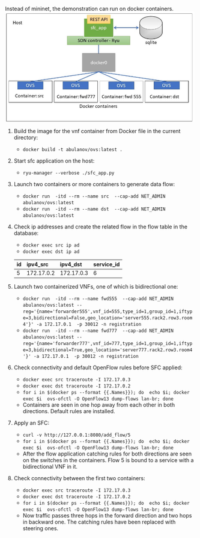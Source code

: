 Instead of mininet, the demonstration can run on docker containers. 
![Dockerized demo environment](https://github.com/abulanov/sfc_app/blob/master/src/docker-sfc-demonstration.jpg)
1.	Build the image for the vnf container from Docker file in the current directory:
    * ```docker build -t abulanov/ovs:latest .```
2.	Start sfc application on the host:
    * ```ryu-manager --verbose ./sfc_app.py```
3.	Launch two containers or more containers to generate data flow:
    * ```docker run  -itd --rm --name src  --cap-add NET_ADMIN abulanov/ovs:latest```
    * ```docker run  -itd --rm --name dst  --cap-add NET_ADMIN abulanov/ovs:latest```
4.	Check ip addresses and create the related flow in the flow table in the database:
    * ```docker exec src ip ad```
    * ```docker exec dst ip ad``` 

    | id | ipv4_src   | ipv4_dst   | service_id |
    |----|------------|------------|------------|
    | 5  | 172.17.0.2 | 172.17.0.3 | 6          |
5.	Launch two containerized VNFs, one of which is bidirectional one:
    * ```docker run  -itd --rm --name fwd555  --cap-add NET_ADMIN abulanov/ovs:latest --reg='{name='forwarder555',vnf_id=555,type_id=1,group_id=1,iftype=3,bidirectional=False,geo_location='server555.rack2.row3.room4'}' -a 172.17.0.1  -p 30012 -n registration```
    * ```docker run  -itd --rm --name fwd777  --cap-add NET_ADMIN abulanov/ovs:latest --reg='{name='forwarder777',vnf_id=777,type_id=1,group_id=1,iftype=3,bidirectional=True,geo_location='server777.rack2.row3.room4'}' -a 172.17.0.1  -p 30012 -n registration```
6.	Check connectivity and default OpenFlow rules before SFC applied:
    * ```docker exec src traceroute -I 172.17.0.3```
    * ```docker exec dst traceroute -I 172.17.0.2```
    * ```for i in $(docker ps --format {{.Names}}); do  echo $i; docker exec $i  ovs-ofctl -O OpenFlow13 dump-flows lan-br; done```
    * Containers are seen in one hop away from each other in both directions. Default rules are installed.

7.	Apply an SFC:
    * ```curl -v http://127.0.0.1:8080/add_flow/5```
    * ```for i in $(docker ps --format {{.Names}}); do  echo $i; docker exec $i  ovs-ofctl -O OpenFlow13 dump-flows lan-br; done```
    * After the flow application catching rules for both directions are seen on the switches in the containers. Flow 5 is bound to a service with a bidirectional VNF in it.

8.	Check connectivity between the first two containers:
    * ```docker exec src traceroute -I 172.17.0.3```
    * ```docker exec dst traceroute -I 172.17.0.2```
    * ```for i in $(docker ps --format {{.Names}}); do  echo $i; docker exec $i  ovs-ofctl -O OpenFlow13 dump-flows lan-br; done```
    * Now traffic passes three hops in the forward direction and two hops in backward one.  The catching rules have been replaced with steering ones.
